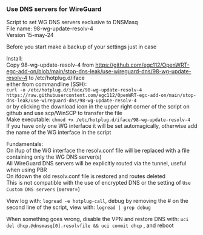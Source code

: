 ### Use DNS servers for WireGuard  

 Script to set WG DNS servers exclusive to DNSMasq  
 File name: 98-wg-update-resolv-4  
 Version 15-may-24  

Before you start make a backup of your settings just in case  
  
Install:  
  Copy 98-wg-update-resolv-4 from https://github.com/egc112/OpenWRT-egc-add-on/blob/main/stop-dns-leak/use-wireguard-dns/98-wg-update-resolv-4 to /etc/hotplug.d/iface  
  either from commandline (SSH):  
    `curl -o /etc/hotplug.d/iface/98-wg-update-resolv-4 https://raw.githubusercontent.com/egc112/OpenWRT-egc-add-on/main/stop-dns-leak/use-wireguard-dns/98-wg-update-resolv-4`  
   or by clicking the download icon in the upper right corner of the script on github and use scp/WinSCP to transfer the file  
   Make executable: `chmod +x /etc/hotplug.d/iface/98-wg-update-resolv-4`  
   If you have only one WG interface it will be set automagically, otherwise add the name of the WG interface in the script  
    
 Fundamentals:  
  On ifup of the WG interface the resolv.conf file will be replaced with a file containing only the WG DNS server(s)  
  All WireGuard DNS servers will be explicitly routed via the tunnel, useful when using PBR  
  On ifdown the old resolv.conf file is restored and routes deleted  
  This is not compatible with the use of encrypted DNS or the setting of `Use Custom DNS servers`  (server=)  

 View log with: `logread -e hotplug-call`, debug by removing the # on the second line of the script, view with: `logread | grep debug`  

 When something goes wrong, disable the VPN and restore DNS with: `uci del dhcp.@dnsmasq[0].resolvfile && uci commit dhcp` , and reboot  



